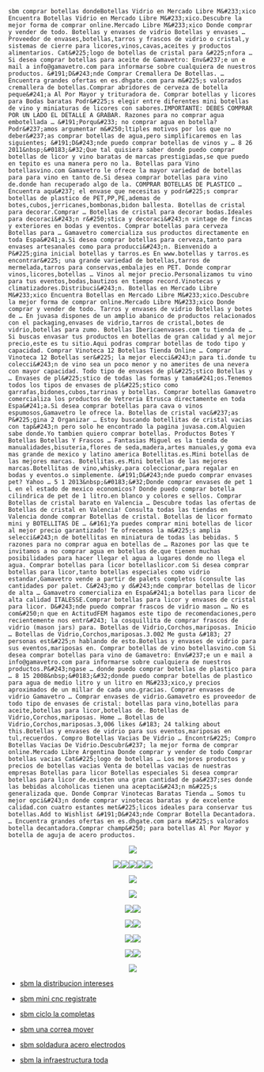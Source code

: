 
```
sbm comprar botellas dondeBotellas Vidrio en Mercado Libre M&#233;xico Encuentra Botellas Vidrio en Mercado Libre M&#233;xico.Descubre la mejor forma de comprar online.Mercado Libre M&#233;xico Donde comprar y vender de todo. Botellas y envases de vidrio Botellas y envases … Proveedor de envases,botellas,tarros y frascos de vidrio o cristal,y sistemas de cierre para licores,vinos,cavas,aceites y productos alimentarios. Cat&#225;logo de botellas de cristal para &#225;nfora … Si desea comprar botellas para aceite de Gamavetro: Env&#237;e un e mail a info@gamavetro.com para informarse sobre cualquiera de nuestros productos. &#191;D&#243;nde Comprar Cremallera De Botellas. … Encuentra grandes ofertas en es.dhgate.com para m&#225;s valorados cremallera de botellas.Comprar abridores de cerveza de botella peque&#241;a Al Por Mayor y trituradora de. Comprar botellas y licores para Bodas baratas Podr&#225;s elegir entre diferentes mini botellas de vino y miniaturas de licores con sabores.IMPORTANTE: DEBES COMPRAR POR UN LADO EL DETALLE A GRABAR. Razones para no comprar agua embotellada … &#191;Porqu&#233; no comprar agua en botella? Podr&#237;amos argumentar m&#250;ltiples motivos por los que no deber&#237;as comprar botellas de agua,pero simplificaremos en las siguientes; &#191;D&#243;nde puedo comprar botellas de vinos y … 8 26 2011&nbsp;&#0183;&#32;Que tal quisiera saber donde puedo comprar botellas de licor y vino baratas de marcas prestigiadas,se que puedo en tepito es una manera pero no la. Botellas para Vino botellasvino.com Gamavetro le ofrece la mayor variedad de botellas para para vino en tanto de.Si desea comprar botellas para vino de.donde han recuperado algo de la. COMPRAR BOTELLAS DE PLASTICO … Encuentra aqu&#237; el envase que necesitas y podr&#225;s comprar botellas de plastico de PET,PP,PE,ademas de botes,cubos,jerricanes,bombonas,bidon ballesta. Botellas de cristal para decorar.Comprar … Botellas de cristal para decorar bodas.Ideales para decoraci&#243;n r&#250;stica y decoraci&#243;n vintage de fincas y exteriores en bodas y eventos. Comprar botellas para cerveza Botellas para … Gamavetro comercializa sus productos directamente en toda Espa&#241;a.Si desea comprar botellas para cerveza,tanto para envases artesanales como para producci&#243;n. Bienvenido a P&#225;gina inicial botellas y tarros.es En www.botellas y tarros.es encontrar&#225; una grande variedad de botellas,tarros de mermelada,tarros para conservas,embalajes en PET. Donde comprar vinos,licores,botellas … Vinos al mejor precio.Personalizamos tu vino para tus eventos,bodas,bautizos en tiempo record.Vinotecas y climatizadores.Distribuci&#243;n. Botellas en Mercado Libre M&#233;xico Encuentra Botellas en Mercado Libre M&#233;xico.Descubre la mejor forma de comprar online.Mercado Libre M&#233;xico Donde comprar y vender de todo. Tarros y envases de vidrio Botellas y botes de … En juvasa dispones de un amplio abanico de productos relacionados con el packaging,envases de vidrio,tarros de cristal,botes de vidrio,botellas para zumo. Botellas Ibericaenvases.com tu tienda de … Si buscas envasar tus productos en botellas de gran calidad y al mejor precio,este es tu sitio.Aqui podras comprar botellas de todo tipo y capacidad. Comprar Vinoteca 12 Botellas Tienda Online … Comprar Vinoteca 12 Botellas ser&#225; la mejor elecci&#243;n para ti.donde tu colecci&#243;n de vino sea un poco menor y no amerites de una nevera con mayor capacidad. Todo tipo de envases de pl&#225;stico Botellas y … Envases de pl&#225;stico de todas las formas y tama&#241;os.Tenemos todos los tipos de envases de pl&#225;stico como garrafas,bidones,cubos,tarrinas y botellas. Comprar botellas Gamavetro comercializa los productos de Vetreria Etrusca directamente en toda Espa&#241;a.Si desea comprar botellas para cava o vinos espumosos,Gamavetro le ofrece la. Botellas de cristal vac&#237;as P&#225;gina 2 Organizar … Estoy buscando botellitas de cristal vacias con tap&#243;n pero solo he encontrado la pagina juvasa.com.Alguien sabe donde.Yo tambien quiero comprar botellas. Productos Botes Y Botellas Botellas Y Frascos … Fantasias Miguel es la tienda de manualidades,bisuteria,flores de seda,madera,artes manuales,y goma eva mas grande de mexico y latino america Botellitas.es.Mini botellas de las mejores marcas. Botellitas.es.Mini botellas de las mejores marcas.Botellitas de vino,whisky.para coleccionar,para regalar en bodas y eventos.o simplemente. &#191;D&#243;nde puedo comprar envases pet? Yahoo … 5 1 2013&nbsp;&#0183;&#32;Donde comprar envases de pet 1 L en el estado de mexico economicos? Donde puedo comprar botella cilindrica de pet de 1 litro.en blanco y colores e sellos. Comprar Botellas de cristal barato en Valencia … Descubre todas las ofertas de Botellas de cristal en Valencia! Consulta todas las tiendas en Valencia donde comprar Botellas de cristal. Botellas de licor formato mini y BOTELLITAS DE … &#161;Ya puedes comprar mini botellas de licor al mejor precio garantizado! Te ofrecemos la m&#225;s amplia selecci&#243;n de botellitas en miniatura de todas las bebidas. 5 razones para no comprar agua en botellas de … Razones por las que te invitamos a no comprar agua en botellas de.que tienen muchas posibilidades para hacer llegar el agua a lugares donde no llega el agua. Comprar botellas para licor botellaslicor.com Si desea comprar botellas para licor,tanto botellas especiales como vidrio estandar,Gamavetro vende a partir de palets completos (consulte las cantidades por palet. C&#243;mo y d&#243;nde comprar botellas de licor de alta … Gamavetro comercializa en Espa&#241;a botellas para licor de alta calidad ITALESSE.Comprar botellas para licor y envases de cristal para licor. D&#243;nde puedo comprar frascos de vidrio mason … No es com&#250;n que en ActitudFEM hagamos este tipo de recomendaciones,pero recientemente nos entr&#243; la cosquillita de comprar frascos de vidrio (mason jars) para. Botellas de Vidrio,Corchos,mariposas. Inicio … Botellas de Vidrio,Corchos,mariposas.3.002 Me gusta &#183; 27 personas est&#225;n hablando de esto.Botellas y envases de vidrio para sus eventos,mariposas en. Comprar botellas de vino botellasvino.com Si desea comprar botellas para vino de Gamavetro: Env&#237;e un e mail a info@gamavetro.com para informarse sobre cualquiera de nuestros productos.P&#243;ngase … donde puedo comprar botellas de plastico para … 8 15 2008&nbsp;&#0183;&#32;donde puedo comprar botellas de plastico para agua de medio litro y un litro en M&#233;xico,y precios aproximados de un millar de cada uno.gracias. Comprar envases de vidrio Gamavetro … Comprar envases de vidrio.Gamavetro es proveedor de todo tipo de envases de cristal: botellas para vino,botellas para aceite,botellas para licor,botellas de. Botellas de Vidrio,Corchos,mariposas. Home … Botellas de Vidrio,Corchos,mariposas.3,006 likes &#183; 24 talking about this.Botellas y envases de vidrio para sus eventos,mariposas en tul,recuerdos. Compro Botellas Vacias De Vidrio … Encontr&#225; Compro Botellas Vacias De Vidrio.Descubr&#237; la mejor forma de comprar online.Mercado Libre Argentina Donde comprar y vender de todo Comprar botellas vacias Cat&#225;logo de botellas … Los mejores productos y precios de botellas vacias Venta de botellas vacias de nuestras empresas Botellas para licor Botellas especiales Si desea comprar botellas para licor de.existen una gran cantidad de pa&#237;ses donde las bebidas alcoholicas tienen una aceptaci&#243;n m&#225;s generalizada que. Donde Comprar Vinotecas Baratas Tienda … Somos tu mejor opci&#243;n donde comprar vinotecas baratas y de excelente calidad.con cuatro estantes met&#225;licos ideales para conservar tus botellas.Add to Wishlist &#191;D&#243;nde Comprar Botella Decantadora. … Encuentra grandes ofertas en es.dhgate.com para m&#225;s valorados botella decantadora.Comprar champ&#250; para botellas Al Por Mayor y botella de aguja de acero productos. 
```

<div align="center">

<a href="https://es-crusher.shibang-china.com/github&k=sbm+comprar+botellas+donde"><img src="https://static.shibang-china.com/es/crusher/logo.jpg"></a>

<a href="https://es-crusher.shibang-china.com/github&k=sbm+comprar+botellas+donde"><img src="https://static.shibang-china.com/es/crusher/index.jpg"></a><a href="https://es-crusher.shibang-china.com/material.htmlgithub&k=sbm+comprar+botellas+donde"><img src="https://static.shibang-china.com/es/crusher/material.jpg"></a><a href="https://es-crusher.shibang-china.com/application.htmlgithub&k=sbm+comprar+botellas+donde"><img src="https://static.shibang-china.com/es/crusher/application.jpg"></a><a href="https://es-crusher.shibang-china.com/aboutus.htmlgithub&k=sbm+comprar+botellas+donde"><img src="https://static.shibang-china.com/es/crusher/aboutus.jpg"></a><a href="https://es-crusher.shibang-china.com/contact.htmlgithub&k=sbm+comprar+botellas+donde"><img src="https://static.shibang-china.com/es/crusher/contact.jpg"></a>

<a href="https://es-crusher.shibang-china.com/github&k=sbm+comprar+botellas+donde"><img src="https://static.shibang-china.com/es/crusher/banner.jpg"></a>

<a href="https://swt.shibang-china.com/github&k=sbm+comprar+botellas+donde"><img src="https://static.shibang-china.com/es/crusher/text.jpg"></a>

<a href="https://swt.shibang-china.com/github&k=sbm+comprar+botellas+donde"><img src="https://static.shibang-china.com/es/crusher/chat.jpg"></a><a href="https://es-crusher.shibang-china.com/contact.htmlgithub&k=sbm+comprar+botellas+donde"><img src="https://static.shibang-china.com/es/crusher/message.jpg"></a>

<a href="https://es-crusher.shibang-china.com/products/pe.htmlgithub&k=sbm+comprar+botellas+donde"><img src="https://static.shibang-china.com/es/crusher/pe.jpg"></a><a href="https://es-crusher.shibang-china.com/products/pf.htmlgithub&k=sbm+comprar+botellas+donde"><img src="https://static.shibang-china.com/es/crusher/pf.jpg"></a>

<a href="https://es-crusher.shibang-china.com/products/hpt.htmlgithub&k=sbm+comprar+botellas+donde"><img src="https://static.shibang-china.com/es/crusher/hpt.jpg"></a><a href="https://es-crusher.shibang-china.com/products/vsi.htmlgithub&k=sbm+comprar+botellas+donde"><img src="https://static.shibang-china.com/es/crusher/vsi.jpg"></a>

<a href="https://es-crusher.shibang-china.com/products/klv.htmlgithub&k=sbm+comprar+botellas+donde"><img src="https://static.shibang-china.com/es/crusher/klv.jpg"></a><a href="https://es-crusher.shibang-china.com/products/portable.htmlgithub&k=sbm+comprar+botellas+donde"><img src="https://static.shibang-china.com/es/crusher/portable.jpg"></a>

<a href="https://swt.shibang-china.com/github&k=sbm+comprar+botellas+donde"><img src="https://static.shibang-china.com/es/crusher/case.jpg"></a>

</div>


* [sbm la distribucion intereses](sbm%20la%20distribucion%20intereses.md)

* [sbm mini cnc registrate](sbm%20mini%20cnc%20registrate.md)

* [sbm ciclo la completas](sbm%20ciclo%20la%20completas.md)

* [sbm una correa mover](sbm%20una%20correa%20mover.md)

* [sbm soldadura acero electrodos](sbm%20soldadura%20acero%20electrodos.md)

* [sbm la infraestructura toda](sbm%20la%20infraestructura%20toda.md)